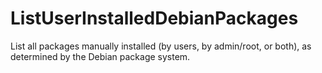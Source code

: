 # ListUserInstalledDebianPackages
 List all packages manually installed (by users, by admin/root, or both), as determined by the Debian package system.
